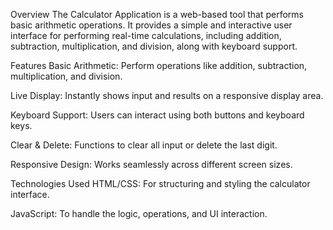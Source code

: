 Overview
The Calculator Application is a web-based tool that performs basic arithmetic operations. It provides a simple and interactive user interface for performing real-time calculations, including addition, subtraction, multiplication, and division, along with keyboard support.

Features
Basic Arithmetic: Perform operations like addition, subtraction, multiplication, and division.

Live Display: Instantly shows input and results on a responsive display area.

Keyboard Support: Users can interact using both buttons and keyboard keys.

Clear & Delete: Functions to clear all input or delete the last digit.

Responsive Design: Works seamlessly across different screen sizes.

Technologies Used
HTML/CSS: For structuring and styling the calculator interface.

JavaScript: To handle the logic, operations, and UI interaction.
